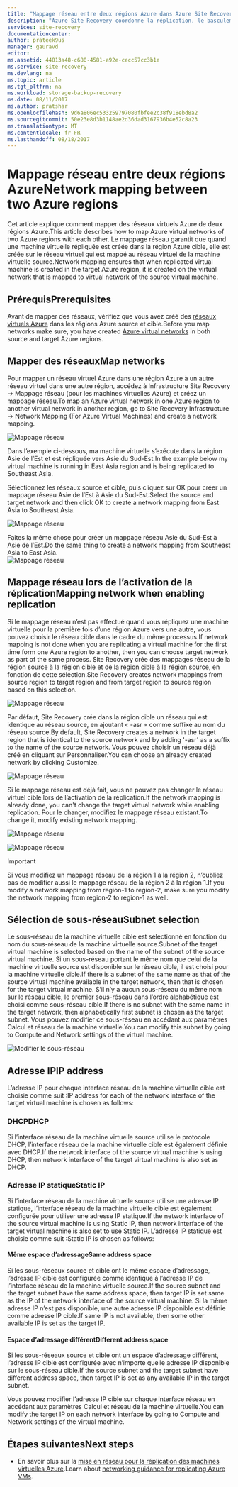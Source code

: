 ```yaml
---
title: "Mappage réseau entre deux régions Azure dans Azure Site Recovery | Microsoft Docs"
description: "Azure Site Recovery coordonne la réplication, le basculement et la récupération des machines virtuelles et des serveurs physiques. Informez-vous sur le basculement dans Microsoft Azure ou un centre de données secondaire."
services: site-recovery
documentationcenter: 
author: prateek9us
manager: gauravd
editor: 
ms.assetid: 44813a48-c680-4581-a92e-cecc57cc3b1e
ms.service: site-recovery
ms.devlang: na
ms.topic: article
ms.tgt_pltfrm: na
ms.workload: storage-backup-recovery
ms.date: 08/11/2017
ms.author: pratshar
ms.openlocfilehash: 9d6a806ec533259797080fbfee2c38f918ebd8a2
ms.sourcegitcommit: 50e23e8d3b1148ae2d36dad3167936b4e52c8a23
ms.translationtype: MT
ms.contentlocale: fr-FR
ms.lasthandoff: 08/18/2017
---
```

# <a name="network-mapping-between-two-azure-regions"></a><span data-ttu-id="66753-104">Mappage réseau entre deux régions Azure</span><span class="sxs-lookup"><span data-stu-id="66753-104">Network mapping between two Azure regions</span></span>


<span data-ttu-id="66753-105">Cet article explique comment mapper des réseaux virtuels Azure de deux régions Azure.</span><span class="sxs-lookup"><span data-stu-id="66753-105">This article describes how to map Azure virtual networks of two Azure regions with each other.</span></span> <span data-ttu-id="66753-106">Le mappage réseau garantit que quand une machine virtuelle répliquée est créée dans la région Azure cible, elle est créée sur le réseau virtuel qui est mappé au réseau virtuel de la machine virtuelle source.</span><span class="sxs-lookup"><span data-stu-id="66753-106">Network mapping ensures that when replicated virtual machine is created in the target Azure region, it is created on the virtual network that is mapped to virtual network of the source virtual machine.</span></span>  

## <a name="prerequisites"></a><span data-ttu-id="66753-107">Prérequis</span><span class="sxs-lookup"><span data-stu-id="66753-107">Prerequisites</span></span>
<span data-ttu-id="66753-108">Avant de mapper des réseaux, vérifiez que vous avez créé des [réseaux virtuels Azure](../virtual-network/virtual-networks-overview.md) dans les régions Azure source et cible.</span><span class="sxs-lookup"><span data-stu-id="66753-108">Before you map networks make sure, you have created [Azure virtual networks](../virtual-network/virtual-networks-overview.md) in both source and target Azure regions.</span></span>

## <a name="map-networks"></a><span data-ttu-id="66753-109">Mapper des réseaux</span><span class="sxs-lookup"><span data-stu-id="66753-109">Map networks</span></span>

<span data-ttu-id="66753-110">Pour mapper un réseau virtuel Azure dans une région Azure à un autre réseau virtuel dans une autre région, accédez à Infrastructure Site Recovery -> Mappage réseau (pour les machines virtuelles Azure) et créez un mappage réseau.</span><span class="sxs-lookup"><span data-stu-id="66753-110">To map an Azure virtual network in one Azure region to another virtual network in another region, go to Site Recovery Infrastructure -> Network Mapping (For Azure Virtual Machines) and create a network mapping.</span></span>

![Mappage réseau](./media/site-recovery-network-mapping-azure-to-azure/network-mapping1.png)


<span data-ttu-id="66753-112">Dans l’exemple ci-dessous, ma machine virtuelle s’exécute dans la région Asie de l’Est et est répliquée vers Asie du Sud-Est.</span><span class="sxs-lookup"><span data-stu-id="66753-112">In the example below my virtual machine is running in East Asia region and is being replicated to Southeast Asia.</span></span>

<span data-ttu-id="66753-113">Sélectionnez les réseaux source et cible, puis cliquez sur OK pour créer un mappage réseau Asie de l’Est à Asie du Sud-Est.</span><span class="sxs-lookup"><span data-stu-id="66753-113">Select the source and target network and then click OK to create a network mapping from East Asia to Southeast Asia.</span></span>

![Mappage réseau](./media/site-recovery-network-mapping-azure-to-azure/network-mapping2.png)


<span data-ttu-id="66753-115">Faites la même chose pour créer un mappage réseau Asie du Sud-Est à Asie de l’Est.</span><span class="sxs-lookup"><span data-stu-id="66753-115">Do the same thing to create a network mapping from Southeast Asia to East Asia.</span></span>  
![Mappage réseau](./media/site-recovery-network-mapping-azure-to-azure/network-mapping3.png)


## <a name="mapping-network-when-enabling-replication"></a><span data-ttu-id="66753-117">Mappage réseau lors de l’activation de la réplication</span><span class="sxs-lookup"><span data-stu-id="66753-117">Mapping network when enabling replication</span></span>

<span data-ttu-id="66753-118">Si le mappage réseau n’est pas effectué quand vous répliquez une machine virtuelle pour la première fois d’une région Azure vers une autre, vous pouvez choisir le réseau cible dans le cadre du même processus.</span><span class="sxs-lookup"><span data-stu-id="66753-118">If network mapping is not done when you are replicating a virtual machine for the first time form one Azure region to another, then you can choose target network as part of the same process.</span></span> <span data-ttu-id="66753-119">Site Recovery crée des mappages réseau de la région source à la région cible et de la région cible à la région source, en fonction de cette sélection.</span><span class="sxs-lookup"><span data-stu-id="66753-119">Site Recovery creates network mappings from source region to target region and from target region to source region based on this selection.</span></span>   

![Mappage réseau](./media/site-recovery-network-mapping-azure-to-azure/network-mapping4.png)

<span data-ttu-id="66753-121">Par défaut, Site Recovery crée dans la région cible un réseau qui est identique au réseau source, en ajoutant « -asr » comme suffixe au nom du réseau source.</span><span class="sxs-lookup"><span data-stu-id="66753-121">By default, Site Recovery creates a network in the target region that is identical to the source network and by adding '-asr' as a suffix to the name of the source network.</span></span> <span data-ttu-id="66753-122">Vous pouvez choisir un réseau déjà créé en cliquant sur Personnaliser.</span><span class="sxs-lookup"><span data-stu-id="66753-122">You can choose an already created network by clicking Customize.</span></span>

![Mappage réseau](./media/site-recovery-network-mapping-azure-to-azure/network-mapping5.png)


<span data-ttu-id="66753-124">Si le mappage réseau est déjà fait, vous ne pouvez pas changer le réseau virtuel cible lors de l’activation de la réplication.</span><span class="sxs-lookup"><span data-stu-id="66753-124">If the network mapping is already done, you can't change the target virtual network while enabling replication.</span></span> <span data-ttu-id="66753-125">Pour le changer, modifiez le mappage réseau existant.</span><span class="sxs-lookup"><span data-stu-id="66753-125">To change it, modify existing network mapping.</span></span>  

![Mappage réseau](./media/site-recovery-network-mapping-azure-to-azure/network-mapping6.png)

![Mappage réseau](./media/site-recovery-network-mapping-azure-to-azure/modify-network-mapping.png)

> [!IMPORTANT]
> <span data-ttu-id="66753-128">Si vous modifiez un mappage réseau de la région 1 à la région 2, n’oubliez pas de modifier aussi le mappage réseau de la région 2 à la région 1.</span><span class="sxs-lookup"><span data-stu-id="66753-128">If you modify a network mapping from region-1 to region-2, make sure you modify the network mapping from region-2 to region-1 as well.</span></span>
>
>


## <a name="subnet-selection"></a><span data-ttu-id="66753-129">Sélection de sous-réseau</span><span class="sxs-lookup"><span data-stu-id="66753-129">Subnet selection</span></span>
<span data-ttu-id="66753-130">Le sous-réseau de la machine virtuelle cible est sélectionné en fonction du nom du sous-réseau de la machine virtuelle source.</span><span class="sxs-lookup"><span data-stu-id="66753-130">Subnet of the target virtual machine is selected based on the name of the subnet of the source virtual machine.</span></span> <span data-ttu-id="66753-131">Si un sous-réseau portant le même nom que celui de la machine virtuelle source est disponible sur le réseau cible, il est choisi pour la machine virtuelle cible.</span><span class="sxs-lookup"><span data-stu-id="66753-131">If there is a subnet of the same name as that of the source virtual machine available in the target network, then that is chosen for the target virtual machine.</span></span> <span data-ttu-id="66753-132">S’il n’y a aucun sous-réseau du même nom sur le réseau cible, le premier sous-réseau dans l’ordre alphabétique est choisi comme sous-réseau cible.</span><span class="sxs-lookup"><span data-stu-id="66753-132">If there is no subnet with the same name in the target network, then alphabetically first subnet is chosen as the target subnet.</span></span> <span data-ttu-id="66753-133">Vous pouvez modifier ce sous-réseau en accédant aux paramètres Calcul et réseau de la machine virtuelle.</span><span class="sxs-lookup"><span data-stu-id="66753-133">You can modify this subnet by going to Compute and Network settings of the virtual machine.</span></span>

![Modifier le sous-réseau](./media/site-recovery-network-mapping-azure-to-azure/modify-subnet.png)


## <a name="ip-address"></a><span data-ttu-id="66753-135">Adresse IP</span><span class="sxs-lookup"><span data-stu-id="66753-135">IP address</span></span>

<span data-ttu-id="66753-136">L’adresse IP pour chaque interface réseau de la machine virtuelle cible est choisie comme suit :</span><span class="sxs-lookup"><span data-stu-id="66753-136">IP address for each of the network interface of the target virtual machine is chosen as follows:</span></span>

### <a name="dhcp"></a><span data-ttu-id="66753-137">DHCP</span><span class="sxs-lookup"><span data-stu-id="66753-137">DHCP</span></span>
<span data-ttu-id="66753-138">Si l’interface réseau de la machine virtuelle source utilise le protocole DHCP, l’interface réseau de la machine virtuelle cible est également définie avec DHCP.</span><span class="sxs-lookup"><span data-stu-id="66753-138">If the network interface of the source virtual machine is using DHCP, then network interface of the target virtual machine is also set as DHCP.</span></span>

### <a name="static-ip"></a><span data-ttu-id="66753-139">Adresse IP statique</span><span class="sxs-lookup"><span data-stu-id="66753-139">Static IP</span></span>
<span data-ttu-id="66753-140">Si l’interface réseau de la machine virtuelle source utilise une adresse IP statique, l’interface réseau de la machine virtuelle cible est également configurée pour utiliser une adresse IP statique.</span><span class="sxs-lookup"><span data-stu-id="66753-140">If the network interface of the source virtual machine is using Static IP, then network interface of the target virtual machine is also set to use Static IP.</span></span> <span data-ttu-id="66753-141">L’adresse IP statique est choisie comme suit :</span><span class="sxs-lookup"><span data-stu-id="66753-141">Static IP is chosen as follows:</span></span>

#### <a name="same-address-space"></a><span data-ttu-id="66753-142">Même espace d’adressage</span><span class="sxs-lookup"><span data-stu-id="66753-142">Same address space</span></span>

<span data-ttu-id="66753-143">Si les sous-réseaux source et cible ont le même espace d’adressage, l’adresse IP cible est configurée comme identique à l’adresse IP de l’interface réseau de la machine virtuelle source.</span><span class="sxs-lookup"><span data-stu-id="66753-143">If the source subnet and the target subnet have the same address space, then target IP is set same as the IP of  the network interface of the source virtual machine.</span></span> <span data-ttu-id="66753-144">Si la même adresse IP n’est pas disponible, une autre adresse IP disponible est définie comme adresse IP cible.</span><span class="sxs-lookup"><span data-stu-id="66753-144">If same IP is not available, then some other available IP is set as the target IP.</span></span>

#### <a name="different-address-space"></a><span data-ttu-id="66753-145">Espace d’adressage différent</span><span class="sxs-lookup"><span data-stu-id="66753-145">Different address space</span></span>

<span data-ttu-id="66753-146">Si les sous-réseaux source et cible ont un espace d’adressage différent, l’adresse IP cible est configurée avec n’importe quelle adresse IP disponible sur le sous-réseau cible.</span><span class="sxs-lookup"><span data-stu-id="66753-146">If the source subnet and the target subnet have different address space, then target IP is set as any available IP in the target subnet.</span></span>

<span data-ttu-id="66753-147">Vous pouvez modifier l’adresse IP cible sur chaque interface réseau en accédant aux paramètres Calcul et réseau de la machine virtuelle.</span><span class="sxs-lookup"><span data-stu-id="66753-147">You can modify the target IP on each network interface by going to Compute and Network settings of the virtual machine.</span></span>

## <a name="next-steps"></a><span data-ttu-id="66753-148">Étapes suivantes</span><span class="sxs-lookup"><span data-stu-id="66753-148">Next steps</span></span>

- <span data-ttu-id="66753-149">En savoir plus sur la [mise en réseau pour la réplication des machines virtuelles Azure](site-recovery-azure-to-azure-networking-guidance.md).</span><span class="sxs-lookup"><span data-stu-id="66753-149">Learn about [networking guidance for replicating Azure VMs](site-recovery-azure-to-azure-networking-guidance.md).</span></span>
